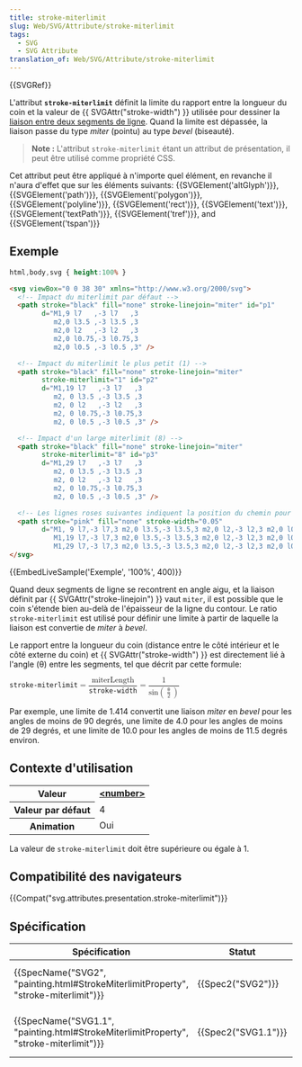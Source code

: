 ```yaml
---
title: stroke-miterlimit
slug: Web/SVG/Attribute/stroke-miterlimit
tags:
  - SVG
  - SVG Attribute
translation_of: Web/SVG/Attribute/stroke-miterlimit
---
```

{{SVGRef}}

L'attribut **`stroke-miterlimit`** définit la limite du rapport entre la longueur du coin et la valeur de {{ SVGAttr("stroke-width") }} utilisée pour dessiner la [liaison entre deux segments de ligne](/fr/docs/Web/SVG/Attribute/stroke-linejoin). Quand la limite est dépassée, la liaison passe du type _miter_ (pointu) au type _bevel_ (biseauté).

> **Note :** L'attribut `stroke-miterlimit` étant un attribut de présentation, il peut être utilisé comme propriété CSS.

Cet attribut peut être appliqué à n'importe quel élément, en revanche il n'aura d'effet que sur les éléments suivants: {{SVGElement('altGlyph')}}, {{SVGElement('path')}}, {{SVGElement('polygon')}}, {{SVGElement('polyline')}}, {{SVGElement('rect')}}, {{SVGElement('text')}}, {{SVGElement('textPath')}}, {{SVGElement('tref')}}, and {{SVGElement('tspan')}}

## Exemple

```css hidden
html,body,svg { height:100% }
```

```html
<svg viewBox="0 0 38 30" xmlns="http://www.w3.org/2000/svg">
  <!-- Impact du miterlimit par défaut -->
  <path stroke="black" fill="none" stroke-linejoin="miter" id="p1"
        d="M1,9 l7   ,-3 l7   ,3
           m2,0 l3.5 ,-3 l3.5 ,3
           m2,0 l2   ,-3 l2   ,3
           m2,0 l0.75,-3 l0.75,3
           m2,0 l0.5 ,-3 l0.5 ,3" />

  <!-- Impact du miterlimit le plus petit (1) -->
  <path stroke="black" fill="none" stroke-linejoin="miter"
        stroke-miterlimit="1" id="p2"
        d="M1,19 l7   ,-3 l7   ,3
           m2, 0 l3.5 ,-3 l3.5 ,3
           m2, 0 l2   ,-3 l2   ,3
           m2, 0 l0.75,-3 l0.75,3
           m2, 0 l0.5 ,-3 l0.5 ,3" />

  <!-- Impact d'un large miterlimit (8) -->
  <path stroke="black" fill="none" stroke-linejoin="miter"
        stroke-miterlimit="8" id="p3"
        d="M1,29 l7   ,-3 l7   ,3
           m2, 0 l3.5 ,-3 l3.5 ,3
           m2, 0 l2   ,-3 l2   ,3
           m2, 0 l0.75,-3 l0.75,3
           m2, 0 l0.5 ,-3 l0.5 ,3" />

  <!-- Les lignes roses suivantes indiquent la position du chemin pour chaque trait -->
  <path stroke="pink" fill="none" stroke-width="0.05"
        d="M1, 9 l7,-3 l7,3 m2,0 l3.5,-3 l3.5,3 m2,0 l2,-3 l2,3 m2,0 l0.75,-3 l0.75,3 m2,0 l0.5,-3 l0.5,3
           M1,19 l7,-3 l7,3 m2,0 l3.5,-3 l3.5,3 m2,0 l2,-3 l2,3 m2,0 l0.75,-3 l0.75,3 m2,0 l0.5,-3 l0.5,3
           M1,29 l7,-3 l7,3 m2,0 l3.5,-3 l3.5,3 m2,0 l2,-3 l2,3 m2,0 l0.75,-3 l0.75,3 m2,0 l0.5,-3 l0.5,3" />
</svg>
```

{{EmbedLiveSample('Exemple', '100%', 400)}}

Quand deux segments de ligne se recontrent en angle aigu, et la liaison définit par {{ SVGAttr("stroke-linejoin") }} vaut `miter`, il est possible que le coin s'étende bien au-delà de l'épaisseur de la ligne du contour. Le ratio `stroke-miterlimit` est utilisé pour définir une limite à partir de laquelle la liaison est convertie de _miter_ à _bevel_.

Le rapport entre la longueur du coin (distance entre le côté intérieur et le côté externe du coin) et {{ SVGAttr("stroke-width") }} est directement lié à l'angle (θ) entre les segments, tel que décrit par cette formule:

<math><mstyle displaystyle="true"><mi><code>stroke-miterlimit</code></mi> <mo>=</mo> <mfrac><mrow><mi>miterLength</mi> </mrow><mrow><mi><code>stroke-width</code></mi> </mrow></mfrac><mo>=</mo> <mfrac><mrow><mn>1</mn> </mrow><mrow><mrow><mi>sin</mi> <mrow><mo>(</mo> <mfrac><mrow><mo>θ</mo> </mrow><mrow><mn>2</mn> </mrow></mfrac><mo>)</mo></mrow></mrow></mrow></mfrac></mstyle></math>

Par exemple, une limite de 1.414 convertit une liaison _miter_ en _bevel_ pour les angles de moins de 90 degrés, une limite de 4.0 pour les angles de moins de 29 degrés, et une limite de 10.0 pour les angles de moins de 11.5 degrés environ.

## Contexte d'utilisation

<table class="standard-table">
  <tbody>
    <tr>
      <th scope="row">Valeur</th>
      <td>
        <strong
          ><a
            href="/fr/SVG/Content_type#Number"
            >&#x3C;number></a
          ></strong
        >
      </td>
    </tr>
    <tr>
      <th scope="row">Valeur par défaut</th>
      <td>4</td>
    </tr>
    <tr>
      <th scope="row">Animation</th>
      <td>Oui</td>
    </tr>
  </tbody>
</table>

La valeur de `stroke-miterlimit` doit être supérieure ou égale à 1.

## Compatibilité des navigateurs

{{Compat("svg.attributes.presentation.stroke-miterlimit")}}

## Spécification

| Spécification                                                                                                    | Statut                   | Commentaire                                     |
| ---------------------------------------------------------------------------------------------------------------- | ------------------------ | ----------------------------------------------- |
| {{SpecName("SVG2", "painting.html#StrokeMiterlimitProperty", "stroke-miterlimit")}} | {{Spec2("SVG2")}} | Définition pour les formes et le texte          |
| {{SpecName("SVG1.1", "painting.html#StrokeMiterlimitProperty", "stroke-miterlimit")}} | {{Spec2("SVG1.1")}} | Définition initiale pour les formes et le texte |
